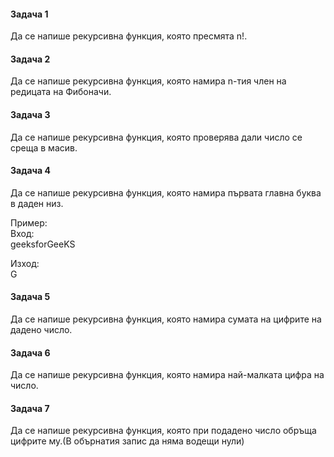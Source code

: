 #### Задача 1
Да се напише рекурсивна функция, която пресмята n!.

#### Задача 2
Да се напише рекурсивна функция, която намира n-тия член на редицата на Фибоначи.

#### Задача 3
Да се напише рекурсивна функция, която проверява дали число се среща в масив.

#### Задача 4
Да се напише рекурсивна функция, която намира първата главна буква в даден низ.

Пример:</br>
Вход:</br>
geeksforGeeKS</br>

Изход:</br>
G</br>

#### Задача 5
Да се напише рекурсивна функция, която намира сумата на цифрите на дадено число.

#### Задача 6
Да се напише рекурсивна функция, която намира най-малката цифра на число.

#### Задача 7
Да се напише рекурсивна функция, която при подадено число обръща цифрите му.(В обърнатия запис да няма водещи нули)
